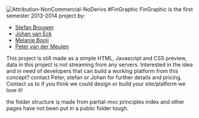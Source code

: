 ![Attribution-NonCommercial-NoDerivs][1]
#FinGraphic
FinGraphic is the first semester 2013-2014 project by:

 - [Stefan Brouwer][2]
 - [Johan van Eck][3]
 - [Melanie Booij][4]
 - [Peter van der Meulen][5]

This project is still made as a simple HTML, Javascript and CSS preview, data in this project is not streaming from any servers. Interested in the idea and in need of developers that can build a working platform from this concept? contact Peter, stefan or Johan for further details and pricing. Contact us to if you think we could design or build your site/platform we love it!


the folder structure is made from partial-mvc principles index and other pages have not been put in a public folder tough.



  [1]: http://i.creativecommons.org/l/by-nc-nd/3.0/88x31.png
  [2]: http://stefanbrouwer.nl/
  [3]: https://www.facebook.com/Johman10?fref=ts
  [4]: https://www.facebook.com/melanie.booij
  [5]: http://www.kaboomreclame.nl